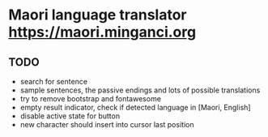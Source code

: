 # Maori language translator https://maori.minganci.org

## TODO

- search for sentence
- sample sentences, the passive endings and lots of possible translations
- try to remove bootstrap and fontawesome
- empty result indicator, check if detected language in [Maori, English]
- disable active state for button
- new character should insert into cursor last position
